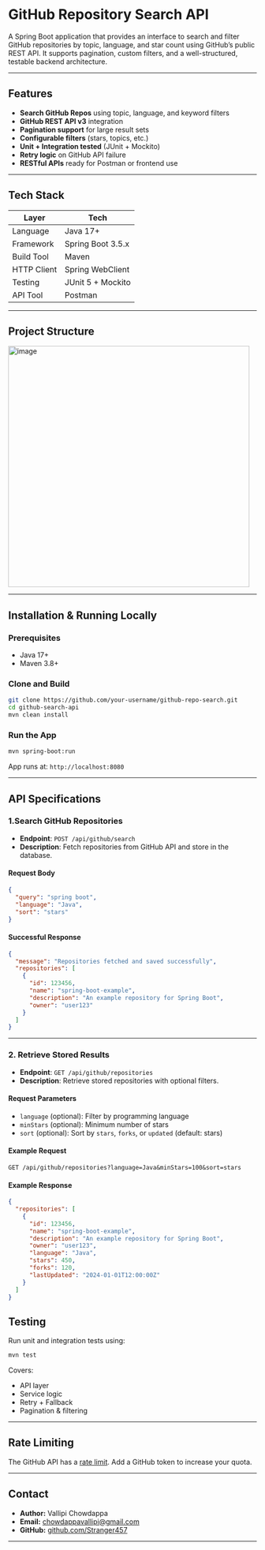 # GitHub Repository Search API

A Spring Boot application that provides an interface to search and filter GitHub repositories by topic, language, and star count using GitHub’s public REST API. It supports pagination, custom filters, and a well-structured, testable backend architecture.

---

## Features

-  **Search GitHub Repos** using topic, language, and keyword filters
-  **GitHub REST API v3** integration
-  **Pagination support** for large result sets
-  **Configurable filters** (stars, topics, etc.)
-  **Unit + Integration tested** (JUnit + Mockito)
-  **Retry logic** on GitHub API failure
-  **RESTful APIs** ready for Postman or frontend use

---

## Tech Stack

| Layer       | Tech              |
| ----------- | ----------------- |
| Language    | Java 17+          |
| Framework   | Spring Boot 3.5.x |
| Build Tool  | Maven             |
| HTTP Client | Spring WebClient  |
| Testing     | JUnit 5 + Mockito |
| API Tool    | Postman           |

---

## Project Structure

<img width="489" alt="image" src="https://github.com/user-attachments/assets/637c4b5a-418b-4044-8389-e2f393aab068" />


---

## Installation & Running Locally

### Prerequisites

- Java 17+
- Maven 3.8+

### Clone and Build

```bash
git clone https://github.com/your-username/github-repo-search.git
cd github-search-api
mvn clean install
```

### Run the App

```bash
mvn spring-boot:run
```

App runs at: `http://localhost:8080`

---

## API Specifications

### 1.Search GitHub Repositories

- **Endpoint**: `POST /api/github/search`
- **Description**: Fetch repositories from GitHub API and store in the database.

#### Request Body

```json
{
  "query": "spring boot",
  "language": "Java",
  "sort": "stars"
}
```

#### Successful Response

```json
{
  "message": "Repositories fetched and saved successfully",
  "repositories": [
    {
      "id": 123456,
      "name": "spring-boot-example",
      "description": "An example repository for Spring Boot",
      "owner": "user123"
    }
  ]
}
```

---

### 2. Retrieve Stored Results

- **Endpoint**: `GET /api/github/repositories`
- **Description**: Retrieve stored repositories with optional filters.

#### Request Parameters

- `language` (optional): Filter by programming language
- `minStars` (optional): Minimum number of stars
- `sort` (optional): Sort by `stars`, `forks`, or `updated` (default: stars)

#### Example Request

```
GET /api/github/repositories?language=Java&minStars=100&sort=stars
```

#### Example Response

```json
{
  "repositories": [
    {
      "id": 123456,
      "name": "spring-boot-example",
      "description": "An example repository for Spring Boot",
      "owner": "user123",
      "language": "Java",
      "stars": 450,
      "forks": 120,
      "lastUpdated": "2024-01-01T12:00:00Z"
    }
  ]
}
```

##  Testing

Run unit and integration tests using:

```bash
mvn test
```

 Covers:

- API layer
- Service logic
- Retry + Fallback
- Pagination & filtering

---

## Rate Limiting

The GitHub API has a [rate limit](https://docs.github.com/en/rest/overview/resources-in-the-rest-api#rate-limiting). Add a GitHub token to increase your quota.

---

## Contact

- **Author:** Vallipi Chowdappa
- **Email:** chowdappavallipi@gmail.com
- **GitHub:** [github.com/Stranger457](https://github.com/Stranger457)

---------
